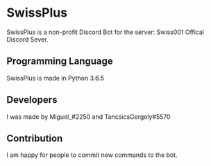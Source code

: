 # SwissPlus

SwissPlus is a non-profit Discord Bot for the server: Swiss001 Offical Discord Sever.

## Programming Language

SwissPlus is made in Python 3.6.5

## Developers

I was made by Miguel_#2250 and TancsicsGergely#5570

## Contribution 

I am happy for people to commit new commands to the bot.
